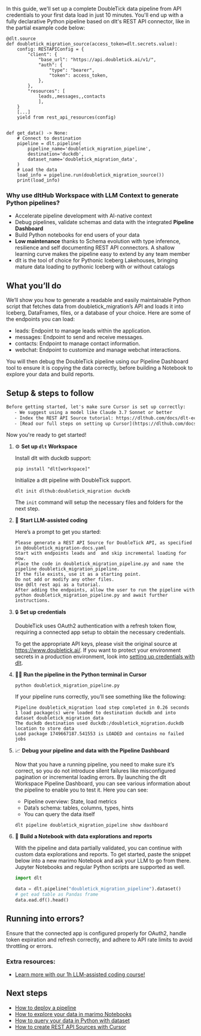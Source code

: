 In this guide, we'll set up a complete DoubleTick data pipeline from API credentials to your first data load in just 10 minutes. You'll end up with a fully declarative Python pipeline based on dlt's REST API connector, like in the partial example code below:

```python-outcome
@dlt.source
def doubletick_migration_source(access_token=dlt.secrets.value):
    config: RESTAPIConfig = {
        "client": {
            "base_url": "https://api.doubletick.ai/v1/",
            "auth": {
                "type": "bearer",
                "token": access_token,
            },
        },
        "resources": [
            leads,,messages,,contacts
            ],
    }
    [...]
    yield from rest_api_resources(config)


def get_data() -> None:
    # Connect to destination
    pipeline = dlt.pipeline(
        pipeline_name='doubletick_migration_pipeline',
        destination='duckdb',
        dataset_name='doubletick_migration_data', 
    )
    # Load the data
    load_info = pipeline.run(doubletick_migration_source())
    print(load_info) 
```

### Why use dltHub Workspace with LLM Context to generate Python pipelines?

- Accelerate pipeline development with AI-native context
- Debug pipelines, validate schemas and data with the integrated **Pipeline Dashboard**
- Build Python notebooks for end users of your data
- **Low maintenance** thanks to Schema evolution with type inference, resilience and self documenting REST API connectors. A shallow learning curve makes the pipeline easy to extend by any team member
- dlt is the tool of choice for Pythonic Iceberg Lakehouses, bringing mature data loading to pythonic Iceberg with or without catalogs

## What you’ll do

We’ll show you how to generate a readable and easily maintainable Python script that fetches data from doubletick_migration’s API and loads it into Iceberg, DataFrames, files, or a database of your choice. Here are some of the endpoints you can load:

- leads: Endpoint to manage leads within the application.
- messages: Endpoint to send and receive messages.
- contacts: Endpoint to manage contact information.
- webchat: Endpoint to customize and manage webchat interactions.

You will then debug the DoubleTick pipeline using our Pipeline Dashboard tool to ensure it is copying the data correctly, before building a Notebook to explore your data and build reports.

## Setup & steps to follow

```default
Before getting started, let's make sure Cursor is set up correctly:
   - We suggest using a model like Claude 3.7 Sonnet or better
   - Index the REST API Source tutorial: https://dlthub.com/docs/dlt-ecosystem/verified-sources/rest_api/ and add it to context as **@dlt rest api**
   - [Read our full steps on setting up Cursor](https://dlthub.com/docs/dlt-ecosystem/llm-tooling/cursor-restapi#23-configuring-cursor-with-documentation)
```

Now you're ready to get started!

1. ⚙️ **Set up `dlt` Workspace**
    
    Install dlt with duckdb support:
    ```shell
    pip install "dlt[workspace]"
    ```

    Initialize a dlt pipeline with DoubleTick support.
    ```shell
    dlt init dlthub:doubletick_migration duckdb
    ```

    The `init` command will setup the necessary files and folders for the next step.
    
2. 🤠 **Start LLM-assisted coding**
    
    Here’s a prompt to get you started:
    
    ```prompt
    Please generate a REST API Source for DoubleTick API, as specified in @doubletick_migration-docs.yaml 
    Start with endpoints leads and  and skip incremental loading for now. 
    Place the code in doubletick_migration_pipeline.py and name the pipeline doubletick_migration_pipeline. 
    If the file exists, use it as a starting point. 
    Do not add or modify any other files. 
    Use @dlt rest api as a tutorial. 
    After adding the endpoints, allow the user to run the pipeline with python doubletick_migration_pipeline.py and await further instructions.
    ```

    
3. 🔒 **Set up credentials** 
    
    DoubleTick uses OAuth2 authentication with a refresh token flow, requiring a connected app setup to obtain the necessary credentials.
    
    To get the appropriate API keys, please visit the original source at https://www.doubletick.ai/.
    If you want to protect your environment secrets in a production environment, look into [setting up credentials with dlt](https://dlthub.com/docs/walkthroughs/add_credentials).
    
4. 🏃‍♀️ **Run the pipeline in the Python terminal in Cursor**
    
    ```shell
    python doubletick_migration_pipeline.py
    ```
    
    If your pipeline runs correctly, you’ll see something like the following:
    
    ```shell
    Pipeline doubletick_migration load step completed in 0.26 seconds
    1 load package(s) were loaded to destination duckdb and into dataset doubletick_migration_data
    The duckdb destination used duckdb:/doubletick_migration.duckdb location to store data
    Load package 1749667187.541553 is LOADED and contains no failed jobs
    ```
    
5. 📈 **Debug your pipeline and data with the Pipeline Dashboard**

    Now that you have a running pipeline, you need to make sure it’s correct, so you do not introduce silent failures like misconfigured pagination or incremental loading errors. By launching the dlt Workspace Pipeline Dashboard, you can see various information about the pipeline to enable you to test it. Here you can see:
    - Pipeline overview: State, load metrics
    - Data’s schema: tables, columns, types, hints
    - You can query the data itself
    
    ```shell
    dlt pipeline doubletick_migration_pipeline show dashboard
    ```
    
6. 🐍 **Build a Notebook with data explorations and reports**

    With the pipeline and data partially validated, you can continue with custom data explorations and reports. To get started, paste the snippet below into a new marimo Notebook and ask your LLM to go from there. Jupyter Notebooks and regular Python scripts are supported as well.

    
    ```python
    import dlt

   data = dlt.pipeline("doubletick_migration_pipeline").dataset()
   # get ead table as Pandas frame
   data.ead.df().head()
    ```

## Running into errors?

Ensure that the connected app is configured properly for OAuth2, handle token expiration and refresh correctly, and adhere to API rate limits to avoid throttling or errors.

### Extra resources:

- [Learn more with our 1h LLM-assisted coding course!](https://www.youtube.com/watch?v=GGid70rnJuM)

## Next steps

- [How to deploy a pipeline](https://dlthub.com/docs/walkthroughs/deploy-a-pipeline)
- [How to explore your data in marimo Notebooks](https://dlthub.com/docs/general-usage/dataset-access/marimo)
- [How to query your data in Python with dataset](https://dlthub.com/docs/general-usage/dataset-access/dataset)
- [How to create REST API Sources with Cursor](https://dlthub.com/docs/dlt-ecosystem/llm-tooling/cursor-restapi)

